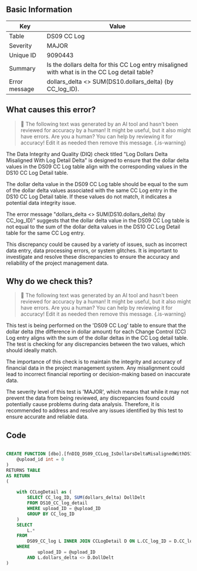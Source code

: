 ## Basic Information
| Key         | Value          |
|-------------|----------------|
| Table       | DS09 CC Log |
| Severity    | MAJOR |
| Unique ID   | 9090443   |
| Summary     | Is the dollars delta for this CC Log entry misaligned with what is in the CC Log detail table? |
| Error message | dollars_delta <> SUM(DS10.dollars_delta) (by CC_log_ID). |

## What causes this error?

> :robot: The following text was generated by an AI tool and hasn't been reviewed for accuracy by a human! It might be useful, but it also might have errors. Are you a human? You can help by reviewing it for accuracy! Edit it as needed then remove this message.
{.is-warning}

The Data Integrity and Quality (DIQ) check titled "Log Dollars Delta Misaligned With Log Detail Delta" is designed to ensure that the dollar delta values in the DS09 CC Log table align with the corresponding values in the DS10 CC Log Detail table. 

The dollar delta value in the DS09 CC Log table should be equal to the sum of the dollar delta values associated with the same CC Log entry in the DS10 CC Log Detail table. If these values do not match, it indicates a potential data integrity issue.

The error message "dollars_delta <> SUM(DS10.dollars_delta) (by CC_log_ID)" suggests that the dollar delta value in the DS09 CC Log table is not equal to the sum of the dollar delta values in the DS10 CC Log Detail table for the same CC Log entry.

This discrepancy could be caused by a variety of issues, such as incorrect data entry, data processing errors, or system glitches. It is important to investigate and resolve these discrepancies to ensure the accuracy and reliability of the project management data.
## Why do we check this?

> :robot: The following text was generated by an AI tool and hasn't been reviewed for accuracy by a human! It might be useful, but it also might have errors. Are you a human? You can help by reviewing it for accuracy! Edit it as needed then remove this message.
{.is-warning}

This test is being performed on the 'DS09 CC Log' table to ensure that the dollar delta (the difference in dollar amount) for each Change Control (CC) Log entry aligns with the sum of the dollar deltas in the CC Log detail table. The test is checking for any discrepancies between the two values, which should ideally match. 

The importance of this check is to maintain the integrity and accuracy of financial data in the project management system. Any misalignment could lead to incorrect financial reporting or decision-making based on inaccurate data. 

The severity level of this test is 'MAJOR', which means that while it may not prevent the data from being reviewed, any discrepancies found could potentially cause problems during data analysis. Therefore, it is recommended to address and resolve any issues identified by this test to ensure accurate and reliable data.
## Code

```sql

CREATE FUNCTION [dbo].[fnDIQ_DS09_CCLog_IsDollarsDeltaMisalignedWithDS10] (
	@upload_id int = 0
)
RETURNS TABLE
AS RETURN
(
	
	with CCLogDetail as (
		SELECT CC_log_ID, SUM(dollars_delta) DollDelt
		FROM DS10_CC_log_detail
		WHERE upload_ID = @upload_ID
		GROUP BY CC_log_ID
	)
	SELECT 
		L.*
	FROM
		DS09_CC_log L INNER JOIN CCLogDetail D ON L.CC_log_ID = D.CC_log_ID
	WHERE
			upload_ID = @upload_ID  
		AND L.dollars_delta <> D.DollDelt
)
```
